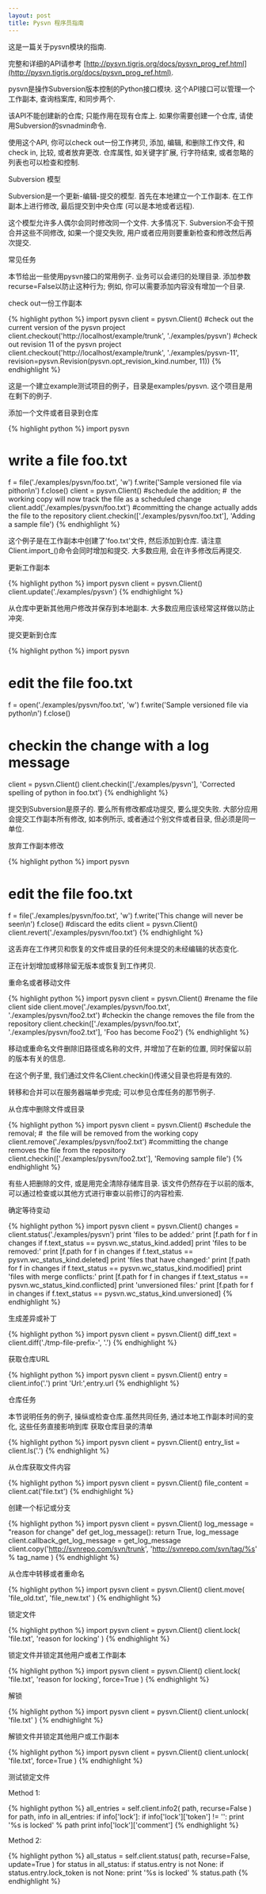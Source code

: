 ```yaml
---
layout: post
title: Pysvn 程序员指南
---
```


这是一篇关于pysvn模块的指南.

完整和详细的API请参考 [http://pysvn.tigris.org/docs/pysvn_prog_ref.html](http://pysvn.tigris.org/docs/pysvn_prog_ref.html).

pysvn是操作Subversion版本控制的Python接口模块. 这个API接口可以管理一个工作副本, 查询档案库, 和同步两个.

该API不能创建新的仓库; 只能作用在现有仓库上. 如果你需要创建一个仓库, 请使用Subversion的svnadmin命令.

使用这个API, 你可以check out一份工作拷贝, 添加, 编辑, 和删除工作文件, 和check in, 比较, 或者放弃更改. 仓库属性, 如关键字扩展, 行字符结束, 或者忽略的列表也可以检查和控制.

Subversion 模型

Subversion是一个更新-编辑-提交的模型. 首先在本地建立一个工作副本. 在工作副本上进行修改, 最后提交到中央仓库 (可以是本地或者远程).

这个模型允许多人偶尔会同时修改同一个文件. 大多情况下. Subversion不会干预合并这些不同修改, 如果一个提交失败, 用户或者应用则要重新检查和修改然后再次提交.

常见任务

本节给出一些使用pysvn接口的常用例子. 业务可以会递归的处理目录. 添加参数recurse=False以防止这种行为; 例如, 你可以需要添加内容没有增加一个目录.

check out一份工作副本

{% highlight python %}
import pysvn
client = pysvn.Client()
#check out the current version of the pysvn project
client.checkout('http://localhost/example/trunk',
    './examples/pysvn')
#check out revision 11 of the pysvn project
client.checkout('http://localhost/example/trunk',
   './examples/pysvn-11',
   revision=pysvn.Revision(pysvn.opt_revision_kind.number, 11))
{% endhighlight %}

这是一个建立example测试项目的例子，目录是examples/pysvn. 这个项目是用在剩下的例子.

添加一个文件或者目录到仓库

{% highlight python %}
import pysvn
# write a file foo.txt
f = file('./examples/pysvn/foo.txt', 'w')
f.write('Sample versioned file via pithon\n')
f.close()
client = pysvn.Client()
#schedule the addition;
#  the working copy will now track the file as a scheduled change
client.add('./examples/pysvn/foo.txt')
#committing the change actually adds the file to the repository
client.checkin(['./examples/pysvn/foo.txt'], 'Adding a sample file')
{% endhighlight %}

这个例子是在工作副本中创建了'foo.txt'文件, 然后添加到仓库. 请注意Client.import_()命令会同时增加和提交. 大多数应用, 会在许多修改后再提交.

更新工作副本

{% highlight python %}
import pysvn
client = pysvn.Client()
client.update('./examples/pysvn')
{% endhighlight %}

从仓库中更新其他用户修改并保存到本地副本. 大多数应用应该经常这样做以防止冲突.

提交更新到仓库

{% highlight python %}
import pysvn
# edit the file foo.txt
f = open('./examples/pysvn/foo.txt', 'w')
f.write('Sample versioned file via python\n')
f.close()
# checkin the change with a log message
client = pysvn.Client()
client.checkin(['./examples/pysvn'], 'Corrected spelling of python in foo.txt')
{% endhighlight %}

提交到Subversion是原子的. 要么所有修改都成功提交, 要么提交失败. 大部分应用会提交工作副本所有修改, 如本例所示, 或者通过个别文件或者目录, 但必须是同一单位.

放弃工作副本修改

{% highlight python %}
import pysvn
# edit the file foo.txt
f = file('./examples/pysvn/foo.txt', 'w')
f.write('This change will never be seen\n')
f.close()
#discard the edits
client = pysvn.Client()
client.revert('./examples/pysvn/foo.txt')
{% endhighlight %}

这丢弃在工作拷贝和恢复的文件或目录的任何未提交的未经编辑的状态变化.

正在计划增加或移除留无版本或恢复到工作拷贝.

重命名或者移动文件

{% highlight python %}
import pysvn
client = pysvn.Client()
#rename the file client side
client.move('./examples/pysvn/foo.txt', './examples/pysvn/foo2.txt')
#checkin the change removes the file from the repository
client.checkin(['./examples/pysvn/foo.txt', './examples/pysvn/foo2.txt'], 'Foo has become Foo2')
{% endhighlight %}

移动或重命名文件删除旧路径或名称的文件, 并增加了在新的位置, 同时保留以前的版本有关的信息.

在这个例子里, 我们通过文件名Client.checkin()传递父目录也将是有效的.

转移和合并可以在服务器端单步完成; 可以参见仓库任务的那节例子.

从仓库中删除文件或目录

{% highlight python %}
import pysvn
client = pysvn.Client()
#schedule the removal;
#  the file will be removed from the working copy
client.remove('./examples/pysvn/foo2.txt')
#committing the change removes the file from the repository
client.checkin(['./examples/pysvn/foo2.txt'], 'Removing sample file')
{% endhighlight %}

有些人把删除的文件, 或是用完全清除存储库目录. 该文件仍然存在于以前的版本, 可以通过检查或以其他方式进行审查以前修订的内容检索.

确定等待变动

{% highlight python %}
import pysvn
client = pysvn.Client()
changes = client.status('./examples/pysvn')
print 'files to be added:'
print [f.path for f in changes if f.text_status == pysvn.wc_status_kind.added]
print 'files to be removed:'
print [f.path for f in changes if f.text_status == pysvn.wc_status_kind.deleted]
print 'files that have changed:'
print [f.path for f in changes if f.text_status == pysvn.wc_status_kind.modified]
print 'files with merge conflicts:'
print [f.path for f in changes if f.text_status == pysvn.wc_status_kind.conflicted]
print 'unversioned files:'
print [f.path for f in changes if f.text_status == pysvn.wc_status_kind.unversioned]
{% endhighlight %}

生成差异或补丁

{% highlight python %}
import pysvn
client = pysvn.Client()
diff_text = client.diff('./tmp-file-prefix-', '.')
{% endhighlight %}

获取仓库URL

{% highlight python %}
import pysvn
client = pysvn.Client()
entry = client.info('.')
print 'Url:',entry.url
{% endhighlight %}

仓库任务

本节说明任务的例子, 操纵或检查仓库.虽然共同任务, 通过本地工作副本时间的变化, 这些任务直接影响到库
获取仓库目录的清单

{% highlight python %}
import pysvn
client = pysvn.Client()
entry_list = client.ls('.')
{% endhighlight %}

从仓库获取文件内容

{% highlight python %}
import pysvn
client = pysvn.Client()
file_content = client.cat('file.txt')
{% endhighlight %}

创建一个标记或分支

{% highlight python %}
import pysvn
client = pysvn.Client()
log_message = "reason for change"
def get_log_message():
    return True, log_message
client.callback_get_log_message = get_log_message
client.copy('http://svnrepo.com/svn/trunk', 'http://svnrepo.com/svn/tag/%s' % tag_name )
{% endhighlight %}

从仓库中转移或者重命名

{% highlight python %}
import pysvn
client = pysvn.Client()
client.move( 'file_old.txt', 'file_new.txt' )
{% endhighlight %}

锁定文件

{% highlight python %}
import pysvn
client = pysvn.Client()
client.lock( 'file.txt', 'reason for locking' )
{% endhighlight %}

锁定文件并锁定其他用户或者工作副本

{% highlight python %}
import pysvn
client = pysvn.Client()
client.lock( 'file.txt', 'reason for locking', force=True )
{% endhighlight %}

解锁

{% highlight python %}
import pysvn
client = pysvn.Client()
client.unlock( 'file.txt' )
{% endhighlight %}

解锁文件并锁定其他用户或工作副本

{% highlight python %}
import pysvn
client = pysvn.Client()
client.unlock( 'file.txt', force=True )
{% endhighlight %}

测试锁定文件

Method 1:

{% highlight python %}
all_entries = self.client.info2( path, recurse=False )
for path, info in all_entries:
    if info['lock']:
        if info['lock']['token'] != '':
            print '%s is locked' % path
        print info['lock']['comment']
{% endhighlight %}

Method 2:

{% highlight python %}
all_status = self.client.status( path, recurse=False, update=True )
for status in all_status:
    if status.entry is not None:
        if status.entry.lock_token is not None:
            print '%s is locked' % status.path
{% endhighlight %}



